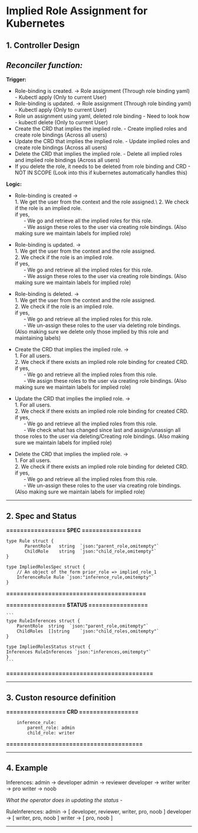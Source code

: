 # Implied Role Assignment for Kubernetes

## 1. Controller Design

## _Reconciler function:_

**Trigger:**

- Role-binding is created. &#8594; Role assignment (Through role binding yaml) - Kubectl apply (Only to current User)
- Role-binding is updated. &#8594; Role assignment (Through role binding yaml) - Kubectl apply (Only to current User)
- Role un assignment using yaml, deleted role binding - Need to look how - kubectl delete (Only to current User)
- Create the CRD that implies the implied role. - Create implied roles and create role bindings (Across all users)
- Update the CRD that implies the implied role. - Update implied roles and create role bindings (Across all users)
- Delete the CRD that implies the implied role. - Delete all implied roles and implied role bindings (Across all users)
- If you delete the role, it needs to be deleted from role binding and CRD - NOT IN SCOPE (Look into this if kubernetes automatically handles this)

**Logic:**

- Role-binding is created &#8594;\
        1. We get the user from the context and the role assigned.\ 
        2. We check if the role is an implied role.\
            if yes,\
            &nbsp;&nbsp;&nbsp;&nbsp;&nbsp;&nbsp;-   We go and retrieve all the implied roles for this role.\
            &nbsp;&nbsp;&nbsp;&nbsp;&nbsp;&nbsp;-   We assign these roles to the user via creating role bindings. (Also making sure we maintain labels for implied role)

- Role-binding is updated. &#8594;\
        1. We get the user from the context and the role assigned. \
        2. We check if the role is an implied role.\
            if yes, \
            &nbsp;&nbsp;&nbsp;&nbsp;&nbsp;&nbsp;-   We go and retrieve all the implied roles for this role.\
            &nbsp;&nbsp;&nbsp;&nbsp;&nbsp;&nbsp;-   We assign these roles to the user via creating role bindings. (Also making sure we maintain labels for implied role)

- Role-binding is deleted. &#8594;\
        1. We get the user from the context and the role assigned. \
        2. We check if the role is an implied role.\
            if yes, \
            &nbsp;&nbsp;&nbsp;&nbsp;&nbsp;&nbsp;-   We go and retrieve all the implied roles for this role.\
            &nbsp;&nbsp;&nbsp;&nbsp;&nbsp;&nbsp;-   We un-assign these roles to the user via deleting role bindings. (Also making sure we delete only those implied by this role and maintaining labels)

- Create the CRD that implies the implied role. &#8594; \
        1. For all users.\
        2. We check if there exists an implied role  role binding for created CRD.\
            if yes, \
            &nbsp;&nbsp;&nbsp;&nbsp;&nbsp;&nbsp;-   We go and retrieve all the implied roles from this role.\
            &nbsp;&nbsp;&nbsp;&nbsp;&nbsp;&nbsp;-   We assign these roles to the user via creating role bindings. (Also making sure we maintain labels for implied role)

- Update the CRD that implies the implied role. &#8594;\
        1. For all users.\
        2. We check if there exists an implied role  role binding for created CRD. \
            if yes, \
            &nbsp;&nbsp;&nbsp;&nbsp;&nbsp;&nbsp;-   We go and retrieve all the implied roles from this role.\
            &nbsp;&nbsp;&nbsp;&nbsp;&nbsp;&nbsp;-   We check what has changed since last and assign/unassign all those roles to the user via deleting/Creating role bindings. (Also making sure we maintain labels for implied role)
    
- Delete the CRD that implies the implied role. &#8594;\
        1. For all users.\
        2. We check if there exists an implied role  role binding for deleted CRD.\
            if yes, \
            &nbsp;&nbsp;&nbsp;&nbsp;&nbsp;&nbsp;-   We go and retrieve all the implied roles from this role.\
            &nbsp;&nbsp;&nbsp;&nbsp;&nbsp;&nbsp;-   We un-assign these roles to the user via creating role bindings. (Also making sure we maintain labels for implied role)

---

## 2. Spec and Status

**================= SPEC =================**

```
type Rule struct {
	   ParentRole	string	`json:"parent_role,omitempty"`
	   ChildRole	string	`json:"child_role,omitempty"`
}

type ImpliedRolesSpec struct {	
    // An object of the form prior_role => implied_role_1
    InferenceRule Rule `json:"inference_rule,omitempty"`
}
```
**========================================**

**================= STATUS =================**

    ```
    type RuleInferences struct {
	    ParentRole	string	`json:"parent_role,omitempty"`
	    ChildRoles	[]string	`json:"child_roles,omitempty"`
    }

    type ImpliedRolesStatus struct {
    Inferences RuleInferences `json:"inferences,omitempty"`
    }
    ```

**==========================================**

---

## 3. Custon resource definition

**================= CRD =================**
```
    inference_rule:
	    parent_role: admin
	    child_role: writer
```
**=======================================**

---

## 4. Example

Inferences: 
admin -> developer
admin -> reviewer
developer -> writer
writer -> pro
writer -> noob


*What the operator does in updating the status* -

RuleInferences:
admin -> [ developer, reviewer, writer, pro, noob ]
developer -> [ writer, pro, noob ]
writer -> [ pro, noob ]

---